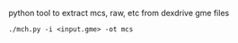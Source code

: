 
python tool to extract mcs, raw, etc from dexdrive gme files


```
./mch.py -i <input.gme> -ot mcs
```
